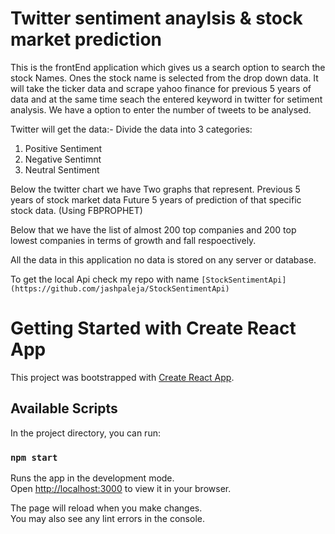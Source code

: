 # Twitter sentiment anaylsis & stock market prediction
This is the frontEnd application which gives us a search option to search the stock Names.
Ones the stock name is selected from the drop down data.
It will take the ticker data and scrape yahoo finance for previous 5 years of data and at the same time seach the entered keyword in twitter for setiment analysis.
We have a option to enter the number of tweets to be analysed.

Twitter will get the data:-
Divide the data into 3 categories:
1. Positive Sentiment
2. Negative Sentimnt
3. Neutral Sentiment

Below the twitter chart we have Two graphs that represent.
Previous 5 years of stock market data
Future 5 years of prediction of that specific stock data. (Using FBPROPHET)

Below that we have the list of almost 200 top companies and 200 top lowest companies in terms of growth and fall respoectively.

All the data in this application no data is stored on any server or database.

To get the local Api check my repo with name `[StockSentimentApi](https://github.com/jashpaleja/StockSentimentApi)`

# Getting Started with Create React App

This project was bootstrapped with [Create React App](https://github.com/facebook/create-react-app).

## Available Scripts

In the project directory, you can run:

### `npm start`

Runs the app in the development mode.\
Open [http://localhost:3000](http://localhost:3000) to view it in your browser.

The page will reload when you make changes.\
You may also see any lint errors in the console.
